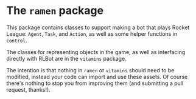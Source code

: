 # The `ramen` package

This package contains classes to support making a bot that plays Rocket League: 
`Agent`, `Task`, and `Action`, as well as some helper functions in `control`.

The classes for representing objects in the game, as well as interfacing directly
with RLBot are in the `vitamins` package.

The intention is that nothing in `ramen` or `vitamins` should need to be modified,
instead your code can import and use these assets. Of course there's nothing to 
stop you from improving them (and submitting a pull request, thanks!).
